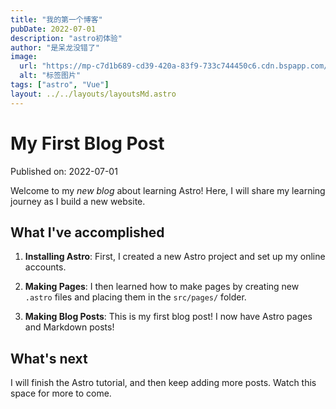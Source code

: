 ```yaml
---
title: "我的第一个博客"
pubDate: 2022-07-01
description: "astro初体验"
author: "是呆龙没错了"
image:
  url: "https://mp-c7d1b689-cd39-420a-83f9-733c744450c6.cdn.bspapp.com/cloudstorage/8cac1bad-a45a-48f6-b1bf-c2ba6c1efb4e.jpg"
  alt: "标签图片"
tags: ["astro", "Vue"]
layout: ../../layouts/layoutsMd.astro
---
```


# My First Blog Post

Published on: 2022-07-01

Welcome to my _new blog_ about learning Astro! Here, I will share my learning journey as I build a new website.

## What I've accomplished

1. **Installing Astro**: First, I created a new Astro project and set up my online accounts.

2. **Making Pages**: I then learned how to make pages by creating new `.astro` files and placing them in the `src/pages/` folder.

3. **Making Blog Posts**: This is my first blog post! I now have Astro pages and Markdown posts!

## What's next

I will finish the Astro tutorial, and then keep adding more posts. Watch this space for more to come.
